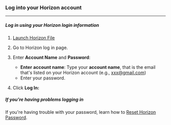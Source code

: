 ### Log into your Horizon account
__________________________________
##### Log in using your Horizon login information

1. [Launch Horizon File](Launch%20Horizon%20File.md)

2. Go to Horizon log in page.

3. Enter **Account Name** and **Password**:

    - **Enter** **account name**: Type your **account name**, that is the email that's listed on your Horizon account (e.g., xxx@gmail.com) 
    - Enter your password. 

4. Click **Log In:**
##### If you're having problems logging in

If you're having trouble with your password, learn how to [Reset Horizon Password](docs/Reset%20Horizon%20Password.md).

